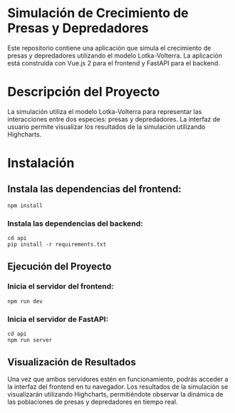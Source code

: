 # Simulación de Crecimiento de Presas y Depredadores
Este repositorio contiene una aplicación que simula el crecimiento de presas y depredadores utilizando el modelo Lotka-Volterra. La aplicación está construida con Vue.js 2 para el frontend y FastAPI para el backend.

# Descripción del Proyecto
La simulación utiliza el modelo Lotka-Volterra para representar las interacciones entre dos especies: presas y depredadores. La interfaz de usuario permite visualizar los resultados de la simulación utilizando Highcharts.

# Instalación

## Instala las dependencias del frontend:
```
npm install
```

### Instala las dependencias del backend:
```
cd api
pip install -r requirements.txt
```
## Ejecución del Proyecto

### Inicia el servidor del frontend:
```
npm run dev
```

### Inicia el servidor de FastAPI:
```
cd api
npm run server
```
## Visualización de Resultados

Una vez que ambos servidores estén en funcionamiento, podrás acceder a la interfaz del frontend en tu navegador. Los resultados de la simulación se visualizarán utilizando Highcharts, permitiéndote observar la dinámica de las poblaciones de presas y depredadores en tiempo real.
